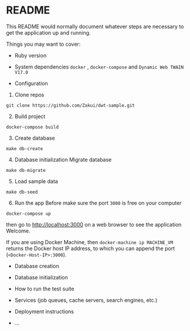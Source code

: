 # README

This README would normally document whatever steps are necessary to get the
application up and running.

Things you may want to cover:

* Ruby version

* System dependencies
`docker` , `docker-compose` and `Dynamic Web TWAIN V17.0`
* Configuration
1. Clone repos
        
`git clone https://github.com/Zakui/dwt-sample.git`

2. Build project

`docker-compose build`

3. Create database

`make db-create`

4. Database initialization
Migrate database 
        
`make db-migrate`

5. Load sample data
        
`make db-seed`

6. Run the app
Before make sure the port `3000` is free on your computer

`docker-compose up`

then go to [http://localhost:3000](http://localhost:3000/) on a web browser to see the application Welcome.

If you are using Docker Machine, then `docker-machine ip MACHINE_VM` returns the Docker host IP address, to which you can append the port (`<Docker-Host-IP>:3000`).

* Database creation

* Database initialization

* How to run the test suite

* Services (job queues, cache servers, search engines, etc.)

* Deployment instructions

* ...
